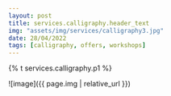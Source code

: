 ```yaml
---
layout: post
title: services.calligraphy.header_text
img: "assets/img/services/calligraphy3.jpg"
date: 28/04/2022
tags: [calligraphy, offers, workshops]
---
```


<p>{% t services.calligraphy.p1 %}</p>
![image]({{ page.img | relative_url }})